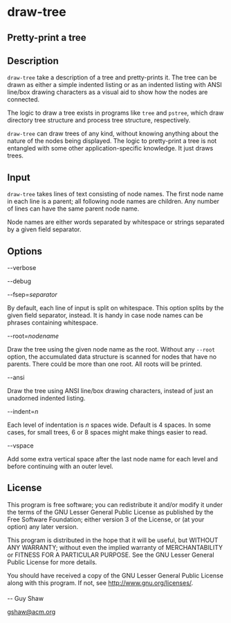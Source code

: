 # draw-tree

## Pretty-print a tree

## Description

`draw-tree` take a description of a tree and pretty-prints it.
The tree can be drawn as either a simple indented listing
or as an indented listing with ANSI line/box drawing characters
as a visual aid to show how the nodes are connected.

The logic to draw a tree exists in programs like
`tree` and `pstree`, which draw directory tree structure
and process tree structure, respectively.

`draw-tree` can draw trees of any kind,
without knowing anything about the nature of the nodes
being displayed.
The logic to pretty-print a tree is not entangled
with some other application-specific knowledge.
It just draws trees.


## Input

`draw-tree` takes lines of text consisting of node names.
The first node name in each line is a parent;
all following node names are children.
Any number of lines can have the same parent node name.

Node names are either words separated by whitespace
or strings separated by a given field separator.

## Options

--verbose

--debug

--fsep=_separator_

By default, each line of input is split on whitespace.
This option splits by the given field separator, instead.
It is handy in case node names can be phrases containing whitespace.

--root=_nodename_

Draw the tree using the given node name as the root.
Without any `--root` option, the accumulated data structure is scanned
for nodes that have no parents.
There could be more than one root.
All roots will be printed.

--ansi

Draw the tree using ANSI line/box drawing characters,
instead of just an unadorned indented listing.

--indent=_n_

Each level of indentation is _n_ spaces wide.
Default is 4 spaces.
In some cases, for small trees, 6 or 8 spaces might make things easier to read.

--vspace

Add some extra vertical space after the last node name
for each level and before continuing with an outer level.

## License

This program is free software; you can redistribute it and/or modify
it under the terms of the GNU Lesser General Public License as
published by the Free Software Foundation; either version 3 of the
License, or (at your option) any later version.

This program is distributed in the hope that it will be useful,
but WITHOUT ANY WARRANTY; without even the implied warranty of
MERCHANTABILITY or FITNESS FOR A PARTICULAR PURPOSE.  See the GNU
Lesser General Public License for more details.

You should have received a copy of the GNU Lesser General Public License
along with this program.  If not, see <http://www.gnu.org/licenses/>.

####

-- Guy Shaw

   gshaw@acm.org

